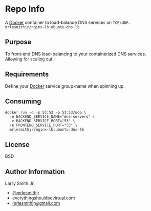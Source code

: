 Repo Info
=========
A [Docker] container to load-balance DNS services on `TCP/UDP`..
`mrlesmithjr/nginx-lb:ubuntu-dns-lb`

Purpose
-------
To front-end DNS load-balancing to your containerized DNS services. Allowing
for scaling out.

Requirements
------------
Define your [Docker] service group-name when spinning up.

Consuming
---------
```
docker run -d -p 53:53 -p 53:53/udp \
  -e BACKEND_SERVICE_NAME="dns-servers" \
  -e BACKEND_SERVICE_PORT="53" \
  -e FRONTEND_SERVICE_PORT="53" \
  mrlesmithjr/nginx-lb:ubuntu-dns-lb
```

License
-------

BSD

Author Information
------------------

Larry Smith Jr.
- [@mrlesmithjr]
- [everythingshouldbevirtual.com]
- [mrlesmithjr@gmail.com]

[Alpine]: <https://alpinelinux.org/>
[Ansible]: <https://www.ansible.com/>
[Docker]: <https://www.docker.com>
[@mrlesmithjr]: <https://twitter.com/mrlesmithjr>
[everythingshouldbevirtual.com]: <http://everythingshouldbevirtual.com>
[mrlesmithjr@gmail.com]: <mailto:mrlesmithjr@gmail.com>
